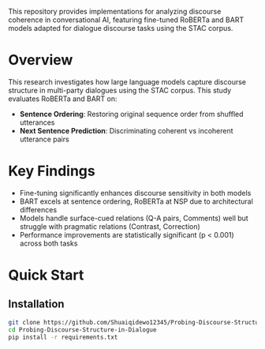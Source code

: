 This repository provides implementations for analyzing discourse coherence in conversational AI, featuring fine-tuned RoBERTa and BART models adapted for dialogue discourse tasks using the STAC corpus.

# Overview
This research investigates how large language models capture discourse structure in multi-party dialogues using the STAC corpus. This study evaluates RoBERTa and BART on:

- **Sentence Ordering**: Restoring original sequence order from shuffled utterances
- **Next Sentence Prediction**: Discriminating coherent vs incoherent utterance pairs

# Key Findings
- Fine-tuning significantly enhances discourse sensitivity in both models
- BART excels at sentence ordering, RoBERTa at NSP due to architectural differences
- Models handle surface-cued relations (Q-A pairs, Comments) well but struggle with pragmatic relations (Contrast, Correction)
- Performance improvements are statistically significant (p < 0.001) across both tasks

# Quick Start
## Installation
```bash
git clone https://github.com/Shuaiqidewo12345/Probing-Discourse-Structure-in-Dialogue.git
cd Probing-Discourse-Structure-in-Dialogue
pip install -r requirements.txt
